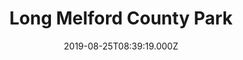 ---
date: 2019-08-25T08:39:19.000Z
title: Long Melford County Park
latitude: 52.0596030855866
longitude: 0.7082567673133937
category: checkin
---